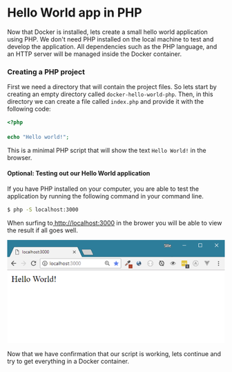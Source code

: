# Hello World app in PHP

Now that Docker is installed, lets create a small hello world application using PHP. We don't need PHP installed on the local machine to test and develop the application. All dependencies such as the PHP language, and an HTTP server will be managed inside the Docker container.

### Creating a PHP project

First we need a directory that will contain the project files. So lets start by creating an empty directory called `docker-hello-world-php`. Then, in this directory we can create a file called `index.php` and provide it with the following code:

```php
<?php

echo "Hello world!";
```

This is a minimal PHP  script that will show the text `Hello World!` in the browser.

#### Optional: Testing out our Hello World application

If you have PHP installed on your computer, you are able to test the application by running the following command in your command line. 

```bash
$ php -S localhost:3000
```

When surfing to[ http://localhost:3000](http://localhost:3000) in the brower you will be able to view the result if all goes well.

![Hello World application in the browser](.gitbook/assets/php-hello-world-browser.png)

Now that we have confirmation that our script is working, lets continue and try to get everything in a Docker container.





